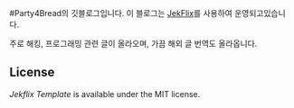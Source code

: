 #Party4Bread의 깃블로그입니다.
이 블로그는 [JekFlix](https://github.com/thiagorossener/jekflix-template/)를 사용하여 운영되고있습니다.

주로 해킹, 프로그래밍 관련 글이 올라오며, 가끔 해외 글 번역도 올라옵니다.

## License

*Jekflix Template* is available under the MIT license.
